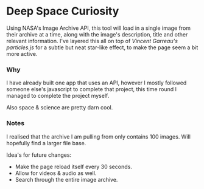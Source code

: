 # Deep Space Curiosity

Using NASA's Image Archive API, this tool will load in a single image from their archive at a time, along with the image's description, title and other relevant information.
I've layered this all on top of _Vincent Garreau's particles.js_ for a subtle but neat star-like effect, to make the page seem a bit more active.

### Why

I have already built one app that uses an API, however I mostly followed someone else's javascript to complete that project, this time round I managed to complete the project myself.

Also space & science are pretty darn cool.

### Notes

I realised that the archive I am pulling from only contains 100 images. Will hopefully find a larger file base.

Idea's for future changes:
* Make the page reload itself every 30 seconds.
* Allow for videos & audio as well.
* Search through the entire image archive.